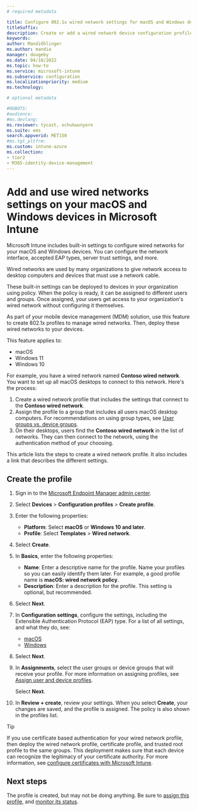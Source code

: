 ```yaml
---
# required metadata

title: Configure 802.1x wired network settings for macOS and Windows devices in Microsoft Intune
titleSuffix:
description: Create or add a wired network device configuration profile or policy using the IEEE 802.1X standard for macOS, Windows 10, and Windows 11 devices and computers. See the different settings, add certificates, choose an EAP type, and select an authentication method in Microsoft Intune.
keywords:
author: MandiOhlinger
ms.author: mandia
manager: dougeby
ms.date: 04/18/2022
ms.topic: how-to
ms.service: microsoft-intune
ms.subservice: configuration
ms.localizationpriority: medium
ms.technology:

# optional metadata

#ROBOTS:
#audience:
#ms.devlang:
ms.reviewer: tycast, ochukwunyere
ms.suite: ems
search.appverid: MET150
#ms.tgt_pltfrm:
ms.custom: intune-azure
ms.collection:
- tier2
- M365-identity-device-management
---
```


# Add and use wired networks settings on your macOS and Windows devices in Microsoft Intune

Microsoft Intune includes built-in settings to configure wired networks for your macOS and Windows devices. You can configure the network interface, accepted EAP types, server trust settings, and more.

Wired networks are used by many organizations to give network access to desktop computers and devices that must use a network cable.

These built-in settings can be deployed to devices in your organization using policy. When the policy is ready, it can be assigned to different users and groups. Once assigned, your users get access to your organization's wired network without configuring it themselves.

As part of your mobile device management (MDM) solution, use this feature to create 802.1x profiles to manage wired networks. Then, deploy these wired networks to your devices.

This feature applies to:

- macOS
- Windows 11
- Windows 10

For example, you have a wired network named **Contoso wired network**. You want to set up all macOS desktops to connect to this network. Here's the process:

1. Create a wired network profile that includes the settings that connect to the **Contoso wired network**.
2. Assign the profile to a group that includes all users macOS desktop computers. For recommendations on using group types, see [User groups vs. device groups](device-profile-assign.md#user-groups-vs-device-groups).
3. On their desktops, users find the **Contoso wired network** in the list of networks. They can then connect to the network, using the authentication method of your choosing.

This article lists the steps to create a wired network profile. It also includes a link that describes the different settings.

## Create the profile

1. Sign in to the [Microsoft Endpoint Manager admin center](https://go.microsoft.com/fwlink/?linkid=2109431).
2. Select **Devices** > **Configuration profiles** > **Create profile**.
3. Enter the following properties:

    - **Platform**: Select **macOS** or **Windows 10 and later**.
    - **Profile**: Select **Templates** > **Wired network**.

4. Select **Create**.
5. In **Basics**, enter the following properties:

    - **Name**: Enter a descriptive name for the profile. Name your profiles so you can easily identify them later. For example, a good profile name is **macOS: wired network policy**.
    - **Description**: Enter a description for the profile. This setting is optional, but recommended.

6. Select **Next**.
7. In **Configuration settings**, configure the settings, including the Extensible Authentication Protocol (EAP) type. For a list of all settings, and what they do, see:

    - [macOS](wired-network-settings-macos.md)
    - [Windows](wired-network-settings-windows.md)

8. Select **Next**.
9. In **Assignments**, select the user groups or device groups that will receive your profile. For more information on assigning profiles, see [Assign user and device profiles](device-profile-assign.md).

    Select **Next**.

10. In **Review + create**, review your settings. When you select **Create**, your changes are saved, and the profile is assigned. The policy is also shown in the profiles list.

> [!TIP]
> If you use certificate based authentication for your wired network profile, then deploy the wired network profile, certificate profile, and trusted root profile to the same groups. This deployment makes sure that each device can recognize the legitimacy of your certificate authority. For more information, see [configure certificates with Microsoft Intune](../protect/certificates-configure.md).

## Next steps

The profile is created, but may not be doing anything. Be sure to [assign this profile](device-profile-assign.md), and [monitor its status](device-profile-monitor.md).
